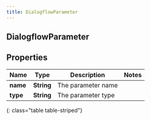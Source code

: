 ```yaml
---
title: DialogflowParameter
---
```

## DialogflowParameter


## Properties

| Name | Type | Description | Notes |
| ------------ | ------------- | ------------- | ------------- |
| **name** | <!----><!---->**String**<!----> | The parameter name |  |
| **type** | <!----><!---->**String**<!----> | The parameter type |  |
{: class="table table-striped"}



